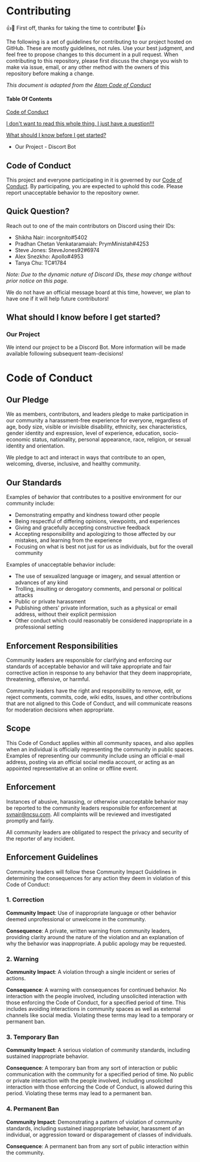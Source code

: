 # Contributing

:+1::tada: First off, thanks for taking the time to contribute! :tada::+1:

The following is a set of guidelines for contributing to our project hosted on GitHub. These are mostly guidelines, not rules. Use your best judgment, and feel free to propose changes to this document in a pull request. When contributing to this repository, please first discuss the change you wish to make via issue, email, or any other method with the owners of this repository before making a change.

*This document is adapted from the [Atom Code of Conduct](https://github.com/atom/atom/blob/master/CONTRIBUTING.md#code-of-conduct)*

#### Table Of Contents

[Code of Conduct](#code-of-conduct)

[I don't want to read this whole thing, I just have a question!!!](#quick-question)

[What should I know before I get started?](#what-should-i-know-before-i-get-started)
  * Our Project - Discort Bot

## Code of Conduct

This project and everyone participating in it is governed by our [Code of Conduct](https://github.com/shikhanair/team2-hw2b/blob/main/CONTRIBUTING.md#code-of-conduct-1). By participating, you are expected to uphold this code. Please report unacceptable behavior to the repository owner.

## Quick Question?

Reach out to one of the main contributors on Discord using their IDs:
* Shikha Nair: incorgnito#5402
* Pradhan Chetan Venkataramaiah: PrymMinistah#4253
* Steve Jones: SteveJones92#6974
* Alex Snezkho: Apollo#4953
* Tanya Chu: TC#1784

*Note: Due to the dynamic nature of Discord IDs, these may change without prior notice on this page.*

We do not have an official message board at this time, however, we plan to have one if it will help future contributors!

## What should I know before I get started?

### Our Project

We intend our project to be a Discord Bot. More information will be made available following subsequent team-decisions!

# Code of Conduct

## Our Pledge

We as members, contributors, and leaders pledge to make participation in our
community a harassment-free experience for everyone, regardless of age, body
size, visible or invisible disability, ethnicity, sex characteristics, gender
identity and expression, level of experience, education, socio-economic status,
nationality, personal appearance, race, religion, or sexual identity
and orientation.

We pledge to act and interact in ways that contribute to an open, welcoming,
diverse, inclusive, and healthy community.

## Our Standards

Examples of behavior that contributes to a positive environment for our
community include:

* Demonstrating empathy and kindness toward other people
* Being respectful of differing opinions, viewpoints, and experiences
* Giving and gracefully accepting constructive feedback
* Accepting responsibility and apologizing to those affected by our mistakes,
  and learning from the experience
* Focusing on what is best not just for us as individuals, but for the
  overall community

Examples of unacceptable behavior include:

* The use of sexualized language or imagery, and sexual attention or
  advances of any kind
* Trolling, insulting or derogatory comments, and personal or political attacks
* Public or private harassment
* Publishing others' private information, such as a physical or email
  address, without their explicit permission
* Other conduct which could reasonably be considered inappropriate in a
  professional setting

## Enforcement Responsibilities

Community leaders are responsible for clarifying and enforcing our standards of
acceptable behavior and will take appropriate and fair corrective action in
response to any behavior that they deem inappropriate, threatening, offensive,
or harmful.

Community leaders have the right and responsibility to remove, edit, or reject
comments, commits, code, wiki edits, issues, and other contributions that are
not aligned to this Code of Conduct, and will communicate reasons for moderation
decisions when appropriate.

## Scope

This Code of Conduct applies within all community spaces, and also applies when
an individual is officially representing the community in public spaces.
Examples of representing our community include using an official e-mail address,
posting via an official social media account, or acting as an appointed
representative at an online or offline event.

## Enforcement

Instances of abusive, harassing, or otherwise unacceptable behavior may be
reported to the community leaders responsible for enforcement at
svnair@ncsu.com.
All complaints will be reviewed and investigated promptly and fairly.

All community leaders are obligated to respect the privacy and security of the
reporter of any incident.

## Enforcement Guidelines

Community leaders will follow these Community Impact Guidelines in determining
the consequences for any action they deem in violation of this Code of Conduct:

### 1. Correction

**Community Impact**: Use of inappropriate language or other behavior deemed
unprofessional or unwelcome in the community.

**Consequence**: A private, written warning from community leaders, providing
clarity around the nature of the violation and an explanation of why the
behavior was inappropriate. A public apology may be requested.

### 2. Warning

**Community Impact**: A violation through a single incident or series
of actions.

**Consequence**: A warning with consequences for continued behavior. No
interaction with the people involved, including unsolicited interaction with
those enforcing the Code of Conduct, for a specified period of time. This
includes avoiding interactions in community spaces as well as external channels
like social media. Violating these terms may lead to a temporary or
permanent ban.

### 3. Temporary Ban

**Community Impact**: A serious violation of community standards, including
sustained inappropriate behavior.

**Consequence**: A temporary ban from any sort of interaction or public
communication with the community for a specified period of time. No public or
private interaction with the people involved, including unsolicited interaction
with those enforcing the Code of Conduct, is allowed during this period.
Violating these terms may lead to a permanent ban.

### 4. Permanent Ban

**Community Impact**: Demonstrating a pattern of violation of community
standards, including sustained inappropriate behavior,  harassment of an
individual, or aggression toward or disparagement of classes of individuals.

**Consequence**: A permanent ban from any sort of public interaction within
the community.
